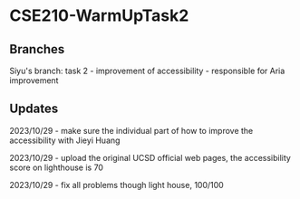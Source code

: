 # CSE210-WarmUpTask2

## Branches
Siyu's branch: task 2 - improvement of accessibility - responsible for Aria improvement
## Updates
2023/10/29 - make sure the individual part of how to improve the accessibility with Jieyi Huang


2023/10/29 - upload the original UCSD official web pages, the accessibility score on lighthouse is 70

2023/10/29 - fix all problems though light house, 100/100



